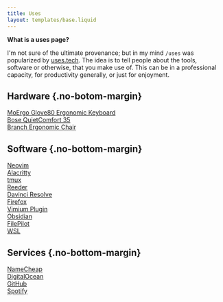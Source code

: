 ```yaml
---
title: Uses
layout: templates/base.liquid
---
```


**What is a uses page?**

I'm not sure of the ultimate provenance; but in my mind `/uses` was popularized
by [uses.tech](https://uses.tech/). The idea is to tell people about the tools,
software or otherwise, that you make use of. This can be in a professional capacity,
for productivity generally, or just for enjoyment.

## Hardware {.no-botom-margin}

[MoErgo Glove80 Ergonomic Keyboard](https://www.moergo.com/)  
[Bose QuietComfort 35](https://www.bose.ca/en/p/quietcomfort-35-wireless-headphones-i/QC35-HEADPHONEARN-BLK-NSCLWLSS-WW.html)  
[Branch Ergonomic Chair](https://www.branchfurniture.ca/products/ergonomic-chair?srsltid=AfmBOopR7ehyI2A6ZJyVJ1y1Sfjw-eqjPk_HMnXiB71A47R9GA0ZkpUx)  

## Software {.no-bottom-margin}

[Neovim](https://neovim.io/)  
[Alacritty](https://alacritty.org/)  
[tmux](https://github.com/tmux/tmux/wiki)  
[Reeder](https://reederapp.com/)  
[Davinci Resolve](https://www.blackmagicdesign.com/ca/products/davinciresolve)  
[Firefox](https://www.mozilla.org/en-CA/firefox/new/)  
[Vimium Plugin](https://github.com/philc/vimium)  
[Obsidian](https://obsidian.md/)  
[FilePilot](https://filepilot.tech/)  
[WSL](https://github.com/microsoft/WSL)  

## Services {.no-bottom-margin}

[NameCheap](https://www.namecheap.com/)  
[DigitalOcean](https://www.digitalocean.com/)  
[GitHub](https://github.com/)  
[Spotify](spotify.com/)  

